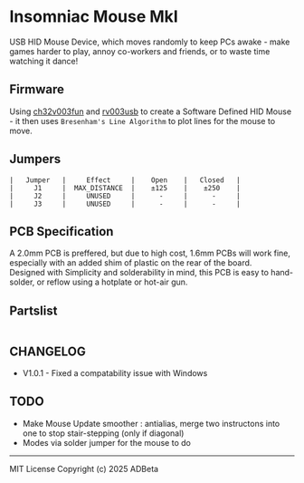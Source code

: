 # Insomniac Mouse MkI
USB HID Mouse Device, which moves randomly to keep PCs awake -
make games harder to play, annoy co-workers and friends, or to waste time 
watching it dance!

## Firmware
Using [ch32v003fun](https://github.com/cnlohr/ch32v003fun) and 
[rv003usb](https://github.com/cnlohr/rv003usb) to create a Software Defined
HID Mouse - it then uses `Bresenham's Line Algorithm` to plot lines for the
mouse to move.


## Jumpers
```
|   Jumper   |     Effect     |    Open    |   Closed   |
|     J1     |  MAX_DISTANCE  |    ±125    |    ±250    |
|     J2     |     UNUSED     |      -     |      -     |
|     J3     |     UNUSED     |      -     |      -     |
```

## PCB Specification
A 2.0mm PCB is preffered, but due to high cost, 1.6mm PCBs will work fine,
especially with an added shim of plastic on the rear of the board.  
Designed with Simplicity and solderability in mind, this PCB is easy to
hand-solder, or reflow using a hotplate or hot-air gun.

## Partslist
```

```

## CHANGELOG
* V1.0.1 - Fixed a compatability issue with Windows

## TODO
* Make Mouse Update smoother : antialias, merge two instructons into one
to stop stair-stepping (only if diagonal)
* Modes via solder jumper for the mouse to do

----
MIT License
Copyright (c) 2025 ADBeta
